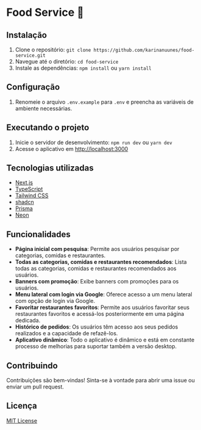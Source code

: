 # Food Service 🍔

## Instalação

1. Clone o repositório: `git clone https://github.com/karinanuunes/food-service.git`
2. Navegue até o diretório: `cd food-service`
3. Instale as dependências: `npm install` ou `yarn install`

## Configuração

1. Renomeie o arquivo `.env.example` para `.env` e preencha as variáveis de ambiente necessárias.

## Executando o projeto

1. Inicie o servidor de desenvolvimento: `npm run dev` ou `yarn dev`
2. Acesse o aplicativo em [http://localhost:3000](http://localhost:3000)

## Tecnologias utilizadas

- [Next.js](https://nextjs.org/)
- [TypeScript](https://www.typescriptlang.org/)
- [Tailwind CSS](https://tailwindcss.com/)
- [shadcn](https://ui.shadcn.com/)
- [Prisma](https://www.prisma.io/)
- [Neon](https://neon.tech/)

## Funcionalidades

- **Página inicial com pesquisa**: Permite aos usuários pesquisar por categorias, comidas e restaurantes.
- **Todas as categorias, comidas e restaurantes recomendados**: Lista todas as categorias, comidas e restaurantes recomendados aos usuários.
- **Banners com promoção**: Exibe banners com promoções para os usuários.
- **Menu lateral com login via Google**: Oferece acesso a um menu lateral com opção de login via Google.
- **Favoritar restaurantes favoritos**: Permite aos usuários favoritar seus restaurantes favoritos e acessá-los posteriormente em uma página dedicada.
- **Histórico de pedidos**: Os usuários têm acesso aos seus pedidos realizados e a capacidade de refazê-los.
- **Aplicativo dinâmico**: Todo o aplicativo é dinâmico e está em constante processo de melhorias para suportar também a versão desktop.

## Contribuindo

Contribuições são bem-vindas! Sinta-se à vontade para abrir uma issue ou enviar um pull request.

## Licença

[MIT License](LICENSE)

